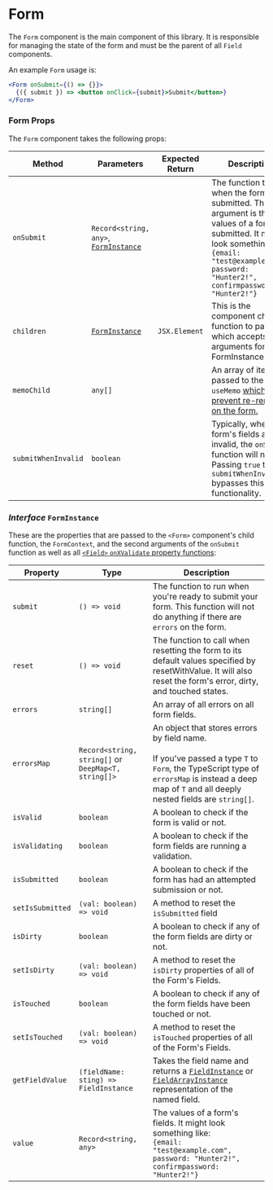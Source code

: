 # Form

The `Form` component is the main component of this library. It is responsible for managing the state of the form and
must be the parent of all `Field` components.

An example `Form` usage is:

```jsx
<Form onSubmit={() => {}}>
  {({ submit }) => <button onClick={submit}>Submit</button>}
</Form>
```

### Form Props

The `Form` component takes the following props:

| Method              | Parameters                                                       | Expected Return | Description                                                                                                                                                                                                                |
| ------------------- | ---------------------------------------------------------------- | --------------- | -------------------------------------------------------------------------------------------------------------------------------------------------------------------------------------------------------------------------- |
| `onSubmit`          | `Record<string, any>`, [`FormInstance`](#interface-forminstance) |                 | The function to call when the form is submitted. The first argument is the values of a form submitted. It might look something like:<br />`{email: "test@example.com", password: "Hunter2!", confirmpassword: "Hunter2!"}` |
| `children`          | [`FormInstance`](#interface-forminstance)                        | `JSX.Element`   | This is the component child function to pass, which accepts the arguments for FormInstance.                                                                                                                                |
| `memoChild`         | `any[]`                                                          |                 | An array of items passed to the inner `useMemo` [which helps prevent re-renders on the form.](/guides/performance-optimizations)                                                                                           |
| `submitWhenInvalid` | `boolean`                                                        |                 | Typically, when a form's fields are invalid, the `onSubmit` function will not run. Passing `true` to `submitWhenInvalid` bypasses this functionality.                                                                      |

### _Interface_ `FormInstance`

These are the properties that are passed to the `<Form>` component's child function, the `FormContext`, and the second arguments of the `onSubmit` function as well as all [`<Field>` `onXValidate` property functions](/reference/field#field-props):

| Property         | Type                                                | Description                                                                                                                                                                                                |
| ---------------- | --------------------------------------------------- | ---------------------------------------------------------------------------------------------------------------------------------------------------------------------------------------------------------- |
| `submit`         | `() => void`                                        | The function to run when you're ready to submit your form. This function will not do anything if there are `errors` on the form.                                                                           |
| `reset`          | `() => void`                                        | The function to call when resetting the form to its default values specified by resetWithValue. It will also reset the form's error, dirty, and touched states.                                                |
| `errors`         | `string[]`                                          | An array of all errors on all form fields.                                                                                                                                                                 |
| `errorsMap`      | `Record<string, string[]` or `DeepMap<T, string[]>` | An object that stores errors by field name.<br/><br/>If you've passed a type `T` to `Form`, the TypeScript type of `errorsMap` is instead a deep map of `T` and all deeply nested fields are `string[]`.   |
| `isValid`        | `boolean`                                           | A boolean to check if the form is valid or not.                                                                                                                                                            |
| `isValidating`   | `boolean`                                           | A boolean to check if the form fields are running a validation.                                                                                                                                            |
| `isSubmitted`    | `boolean`                                           | A boolean to check if the form has had an attempted submission or not.                                                                                                                                     |
| `setIsSubmitted` | `(val: boolean) => void`                            | A method to reset the `isSubmitted` field                                                                                                                                                                  |
| `isDirty`        | `boolean`                                           | A boolean to check if any of the form fields are dirty or not.                                                                                                                                             |
| `setIsDirty`     | `(val: boolean) => void`                            | A method to reset the `isDirty` properties of all of the Form's Fields.                                                                                                                                    |
| `isTouched`      | `boolean`                                           | A boolean to check if any of the form fields have been touched or not.                                                                                                                                     |
| `setIsTouched`   | `(val: boolean) => void`                            | A method to reset the `isTouched` properties of all of the Form's Fields.                                                                                                                                  |
| `getFieldValue`  | `(fieldName: sting) => FieldInstance`               | Takes the field name and returns a [`FieldInstance`](/reference/field#interface-fieldinstance) or [`FieldArrayInstance`](/reference/array#interface-fieldarrayinstance) representation of the named field. |
| `value`          | `Record<string, any>`                               | The values of a form's fields. It might look something like:<br />`{email: "test@example.com", password: "Hunter2!", confirmpassword: "Hunter2!"}`                                                         |
